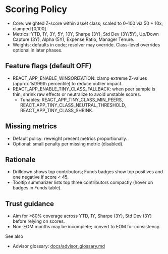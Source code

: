 # Scoring Policy

- Core: weighted Z-score within asset class; scaled to 0–100 via 50 + 10x; clamped [0,100].
- Metrics: YTD, 1Y, 3Y, 5Y, 10Y, Sharpe (3Y), Std Dev (3Y/5Y), Up/Down Capture (3Y), Alpha (5Y), Expense Ratio, Manager Tenure.
- Weights: defaults in code; resolver may override. Class-level overrides optional in later phases.

## Feature flags (default OFF)
- REACT_APP_ENABLE_WINSORIZATION: clamp extreme Z-values (approx 1st/99th percentile) to reduce outlier impact.
- REACT_APP_ENABLE_TINY_CLASS_FALLBACK: when peer sample is thin, shrink raw effects or neutralize to avoid unstable scores.
  - Tunables: REACT_APP_TINY_CLASS_MIN_PEERS, REACT_APP_TINY_CLASS_NEUTRAL_THRESHOLD, REACT_APP_TINY_CLASS_SHRINK.

## Missing metrics
- Default policy: reweight present metrics proportionally.
- Optional: small penalty per missing metric (disabled).

## Rationale
- Drilldown shows top contributors; Funds badges show top positives and one negative if score < 45.
- Tooltip summarizer lists top three contributors compactly (hover on badges in Funds table).

## Trust guidance
- Aim for ≥80% coverage across YTD, 1Y, Sharpe (3Y), Std Dev (3Y) before relying on scores.
- Non-EOM months may be incomplete; convert to EOM for consistency.

See also
- Advisor glossary: [docs/advisor_glossary.md](./advisor_glossary.md)